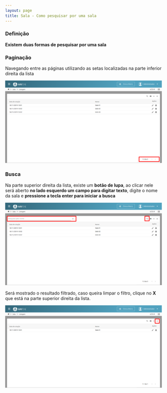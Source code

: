 ```yaml
---
layout: page
title: Sala - Como pesquisar por uma sala
---
```


### Definição

**Existem duas formas de pesquisar por uma sala**

### Paginação

Navegando entre as páginas utilizando as setas localizadas na parte inferior direita da lista

<p align="center">
  <img alt="pesquisar-sala-img-1" src="pesquisar-sala-img-1.png" width="800">
</p>

### Busca

Na parte superior direita da lista, existe um **botão de lupa**, ao clicar nele será aberto **no lado esquerdo um campo para digitar texto**, digite o nome da sala e **pressione a tecla enter para iniciar a busca**

<p align="center">
  <img alt="pesquisar-sala-img-2" src="pesquisar-sala-img-2.png" width="800">
</p>

Será mostrado o resultado filtrado, caso queira limpar o filtro, clique no **X** que está na parte superior direita da lista.

<p align="center">
  <img alt="pesquisar-sala-img-3" src="pesquisar-sala-img-3.png" width="800">
</p>

